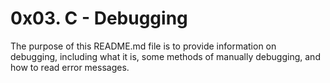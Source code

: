 # 0x03. C - Debugging

The purpose of this README.md file is to provide information on debugging, including what it is, some methods of manually debugging, and how to read error messages.
